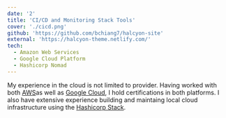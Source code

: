 ```yaml
---
date: '2'
title: 'CI/CD and Monitoring Stack Tools'
cover: './cicd.png'
github: 'https://github.com/bchiang7/halcyon-site'
external: 'https://halcyon-theme.netlify.com/'
tech:
  - Amazon Web Services
  - Google Cloud Platform
  - Hashicorp Nomad
---
```


My experience in the cloud is not limited to provider. Having worked with both [AWS](https://aws.amazon.com/)as well as [Google Cloud](https://cloud.google.com/?hl=enas), I hold certifications in both platforms. I also have extensive experience building and maintaing local cloud infrastructure using the [Hashicorp Stack](https://www.hashicorp.com/).
